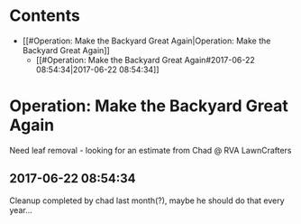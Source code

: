 # Contents
  - [[#Operation: Make the Backyard Great Again|Operation: Make the Backyard Great Again]]
    - [[#Operation: Make the Backyard Great Again#2017-06-22 08:54:34|2017-06-22 08:54:34]]

# Operation: Make the Backyard Great Again

Need leaf removal - looking for an estimate from Chad @ RVA LawnCrafters


## 2017-06-22 08:54:34
Cleanup completed by chad last month(?), maybe he should do that every year...
